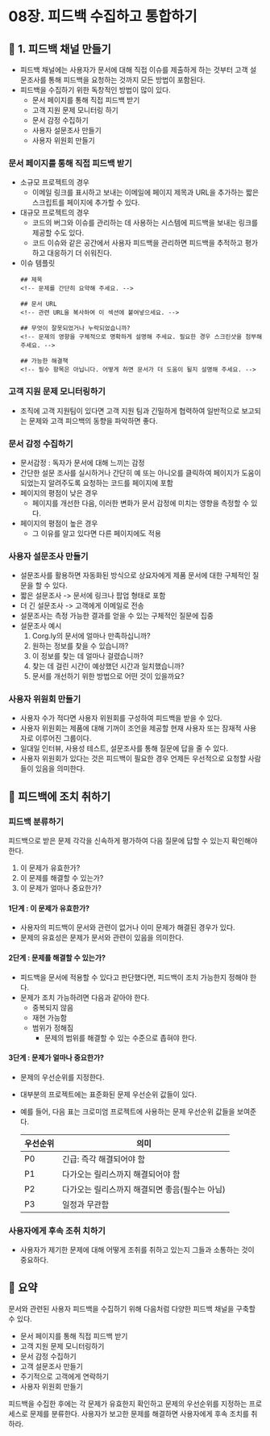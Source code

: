 # 08장. 피드백 수집하고 통합하기

## 📌 1. 피드백 채널 만들기
- 피드백 채널에는 사용자가 문서에 대해 직접 이슈를 제출하게 하는 것부터 고객 설문조사를 통해 피드백을 요청하는 것까지 모든 방법이 포함된다.
- 피드백을 수집하기 위한 독창적인 방법이 많이 있다.
  - 문서 페이지를 통해 직접 피드백 받기
  - 고객 지원 문제 모니터링 하기
  - 문서 감정 수집하기
  - 사용자 설문조사 만들기
  - 사용자 위원회 만들기

### 문서 페이지를 통해 직접 피드백 받기
- 소규모 프로젝트의 경우
  - 이메일 링크를 표시하고 보내는 이메일에 페이지 제목과 URL을 추가하는 짧은 스크립트를 페이지에 추가할 수 있다.
- 대규모 프로젝트의 경우
  - 코드의 버그와 이슈를 관리하는 데 사용하는 시스템에 피드백을 보내는 링크를 제공할 수도 있다.
  - 코드 이슈와 같은 공간에서 사용자 피드백을 관리하면 피드백을 추적하고 평가하고 대응하기 더 쉬워진다.
- 이슈 템플릿
  ```
  ## 제목
  <!-- 문제를 간단히 요약해 주세요. -->

  ## 문서 URL
  <!-- 관련 URL을 복사하여 이 섹션에 붙여넣으세요. -->

  ## 무엇이 잘못되었거나 누락되었습니까?
  <!-- 문제의 영향을 구체적으로 명확하게 설명해 주세요. 필요한 경우 스크린샷을 첨부해주세요. -->

  ## 가능한 해결책
  <!-- 필수 항목은 아닙니다. 어떻게 하면 문서가 더 도움이 될지 설명해 주세요. -->
  ```
### 고객 지원 문제 모니터링하기
- 조직에 고객 지원팀이 있다면 고객 지원 팀과 긴밀하게 협력하여 일반적으로 보고되는 문제와 고객 피으백의 동향을 파악하면 좋다.
### 문서 감정 수집하기
- 문서감정 : 독자가 문서에 대해 느끼는 감정
- 간단한 설문 조사를 실시하거나 간단히 예 또는 아니오를 클릭하여 페이지가 도움이 되었는지 알려주도록 요청하는 코드를 페이지에 포함
- 페이지의 평점이 낮은 경우
  - 페이지를 개선한 다음, 이러한 변화가 문서 감정에 미치는 영향을 측정할 수 있다.
- 페이지의 평점이 높은 경우
  - 그 이유를 알고 있다면 다른 페이지에도 적용

### 사용자 설문조사 만들기
- 설문조사를 활용하면 자동화된 방식으로 상요자에게 제품 문서에 대한 구체적인 질문을 할 수 있다.
- 짧은 설문조사 -> 문서에 링크나 팝업 형태로 포함
- 더 긴 설문조사 -> 고객에게 이메일로 전송
- 설문조사는 측정 가능한 결과를 얻을 수 있는 구체적인 질문에 집중
- 설문조사 예시
  1. Corg.ly의 문서에 얼마나 만족하십니까?
  2. 원하는 정보를 찾을 수 있습니까?
  3. 이 정보를 찾는 데 얼마나 걸렸습니까?
  4. 찾는 데 걸린 시간이 예상했던 시간과 일치했습니까?
  5. 문서를 개선하기 위한 방법으로 어떤 것이 있을까요?
 
### 사용자 위원회 만들기
- 사용자 수가 적다면 사용자 위원회를 구성하여 피드백을 받을 수 있다.
- 사용자 위원회는 제품에 대해 기꺼이 조언을 제공할 현재 사용자 또는 잠재적 사용자로 이루어진 그룹이다.
- 일대일 인터뷰, 사용성 테스트, 설문조사를 통해 질문에 답을 줄 수 있다.
- 사용자 위원회가 있다는 것은 피드백이 필요한 경우 언제든 우선적으로 요청할 사람들이 있음을 의미한다.

## 📌 피드백에 조치 취하기
### 피드백 분류하기
피드백으로 받은 문제 각각을 신속하게 평가하여 다음 질문에 답할 수 있는지 확인해야 한다.
1. 이 문제가 유효한가?
2. 이 문제를 해결할 수 있는가?
3. 이 문제가 얼마나 중요한가?

#### 1단계 : 이 문제가 유효한가?
- 사용자의 피드백이 문서와 관련이 없거나 이미 문제가 해결된 경우가 있다.
- 문제의 유효성은 문제가 문서와 관련이 있음을 의미한다.

#### 2단계 : 문제를 해결할 수 있는가?
- 피드백을 문서에 적용할 수 있다고 판단했다면, 피드백이 조치 가능한지 정해야 한다.
- 문제가 조치 가능하려면 다음과 같아야 한다.
  - 중복되지 않음
  - 재현 가능함
  - 범위가 정해짐
    - 문제의 범위를 해결할 수 있는 수준으로 좁혀야 한다.
#### 3단계 : 문제가 얼마나 중요한가?
- 문제의 우선순위를 지정한다.
- 대부분의 프로젝트에는 표준화된 문제 우선순위 값들이 있다.
- 예를 들어, 다음 표는 크로미엄 프로젝트에 사용하는 문제 우선순위 값들을 보여준다.

  
  | 우선순위 | 의미               |
  |----------|-------------------|
  | P0       | 긴급: 즉각 해결되어야 함|
  | P1       | 다가오는 릴리스까지 해결되어야 함     |
  | P2       | 다가오는 릴리스까지 해결되면 좋음(필수는 아님)    |
  | P3       | 일정과 무관함       |

### 사용자에게 후속 조취 치하기
- 사용자가 제기한 문제에 대해 어떻게 조취를 취하고 있는지 그들과 소통하는 것이 중요하다.

## 📌 요약
문서와 관련된 사용자 피드백을 수집하기 위해 다음처럼 다양한 피드백 채널을 구축할 수 있다.
- 문서 페이지를 통해 직접 피드백 받기
- 고객 지원 문제 모니터링하기
- 문서 감정 수집하기
- 고객 설문조사 만들기
- 주기적으로 고객에게 연락하기
- 사용자 위원회 만들기

피드백을 수집한 후에는 각 문제가 유효한지 확인하고 문제의 우선순위를 지정하는 프로세스로 문제를 분류한다.
사용자가 보고한 문제를 해결하면 사용자에게 후속 조치를 취하라.
